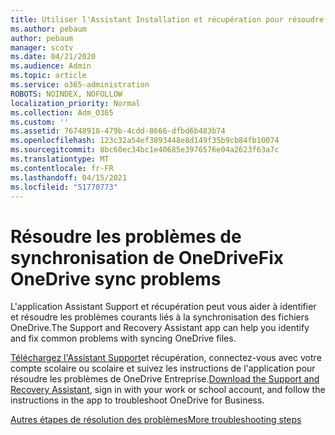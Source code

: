 ```yaml
---
title: Utiliser l'Assistant Installation et récupération pour résoudre les problèmes de OneDrive Entreprise
ms.author: pebaum
author: pebaum
manager: scotv
ms.date: 04/21/2020
ms.audience: Admin
ms.topic: article
ms.service: o365-administration
ROBOTS: NOINDEX, NOFOLLOW
localization_priority: Normal
ms.collection: Adm_O365
ms.custom: ''
ms.assetid: 76748918-479b-4cdd-8666-dfbd6b483b74
ms.openlocfilehash: 123c32a54ef3893448e8d149f35b9cb84fb10074
ms.sourcegitcommit: 8bc60ec34bc1e40685e3976576e04a2623f63a7c
ms.translationtype: MT
ms.contentlocale: fr-FR
ms.lasthandoff: 04/15/2021
ms.locfileid: "51770773"
---
```

# <a name="fix-onedrive-sync-problems"></a><span data-ttu-id="4a262-102">Résoudre les problèmes de synchronisation de OneDrive</span><span class="sxs-lookup"><span data-stu-id="4a262-102">Fix OneDrive sync problems</span></span>

<span data-ttu-id="4a262-103">L'application Assistant Support et récupération peut vous aider à identifier et résoudre les problèmes courants liés à la synchronisation des fichiers OneDrive.</span><span class="sxs-lookup"><span data-stu-id="4a262-103">The Support and Recovery Assistant app can help you identify and fix common problems with syncing OneDrive files.</span></span> 
  
<span data-ttu-id="4a262-104">[Téléchargez l'Assistant Support](https://aka.ms/sara)et récupération, connectez-vous avec votre compte scolaire ou scolaire et suivez les instructions de l'application pour résoudre les problèmes de OneDrive Entreprise.</span><span class="sxs-lookup"><span data-stu-id="4a262-104">[Download the Support and Recovery Assistant](https://aka.ms/sara), sign in with your work or school account, and follow the instructions in the app to troubleshoot OneDrive for Business.</span></span> 
  
[<span data-ttu-id="4a262-105">Autres étapes de résolution des problèmes</span><span class="sxs-lookup"><span data-stu-id="4a262-105">More troubleshooting steps</span></span>](https://go.microsoft.com/fwlink/?linkid=872097)
  

